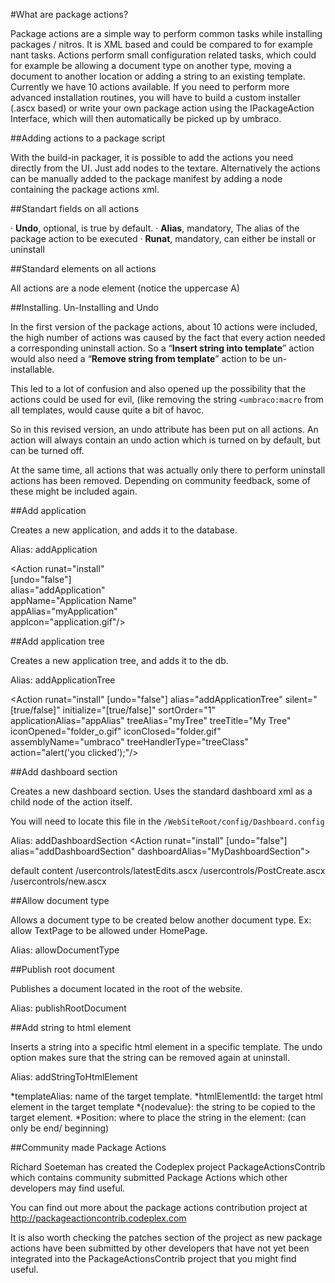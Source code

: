 #What are package actions?

Package actions are a simple way to perform common tasks while installing packages / nitros. It is XML based and could be compared to for example nant tasks. Actions perform small configuration related tasks, which could for example be allowing a document type on another type, moving a document to another location or adding a string to an existing template.
Currently we have 10 actions available. If you need to perform more advanced installation routines, you will have to build a custom installer (.ascx based) or write your own package action using the IPackageAction Interface, which will then automatically be picked up by umbraco.

##Adding actions to a package script

With the build-in packager, it is possible to add the actions you need directly from the UI. Just add <Action> nodes to the textare.
Alternatively the actions can be manually added to the package manifest by adding a <Actions> node containing the package actions xml.

##Standart fields on all actions

· **Undo**, optional, is true by default.
· **Alias**, mandatory, The alias of the package action to be executed
· **Runat**, mandatory, can either be install or uninstall

##Standard elements on all actions

All actions are a <Action> node element (notice the uppercase A)

##Installing. Un-Installing and Undo

In the first version of the package actions, about 10 actions were included, the high number of actions was caused by the fact that every action needed a corresponding uninstall action. So a “**Insert string into template**” action would also need a “**Remove string from template**” action to be un-installable.

This led to a lot of confusion and also opened up the possibility that the actions could be used for evil, (like removing the string `<umbraco:macro` from all templates, would cause quite a bit of havoc.

So in this revised version, an undo attribute has been put on all actions. An action will always contain an undo action which is turned on by default, but can be turned off.

At the same time, all actions that was actually only there to perform uninstall actions has been removed. Depending on community feedback, some of these might be included again.

##Add application

Creates a new application, and adds it to the database.

Alias: addApplication

<Action runat="install"   
[undo="false"]   
alias="addApplication"   
appName="Application Name"   
appAlias="myApplication"   
appIcon="application.gif"/>

##Add application tree

Creates a new application tree, and adds it to the db.

Alias: addApplicationTree

<Action runat="install"
[undo="false"]
alias="addApplicationTree"
silent="[true/false]"
initialize="[true/false]"
sortOrder="1"
applicationAlias="appAlias"
treeAlias="myTree"
treeTitle="My Tree"
iconOpened="folder_o.gif"
iconClosed="folder.gif"
assemblyName="umbraco"
treeHandlerType="treeClass"
action="alert('you clicked');"/>

##Add dashboard section

Creates a new dashboard section. Uses the standard dashboard xml as a child node of the action itself.

You will need to locate this file in the `/WebSiteRoot/config/Dashboard.config`

Alias: addDashboardSection
<Action runat="install" [undo="false"]
alias="addDashboardSection"
dashboardAlias="MyDashboardSection">
<section>
<areas>
<area>default</area>
<area>content</area>
</areas>
<tab caption="Last Edits">
<control>/usercontrols/latestEdits.ascx</control>
<control>/usercontrols/PostCreate.ascx</control>
</tab>
<tab caption="Create blog post">
<control>/usercontrols/new.ascx</control>
</tab>
</section>
</Action>

##Allow document type

Allows a document type to be created below another document type. Ex: allow TextPage to be allowed under HomePage.

Alias: allowDocumentType

<Action runat="install"
alias="allowDocumenttype"
documentTypeAlias="MyNewDocumentType"
parentDocumentTypeAlias="HomePage"/>

##Publish root document

Publishes a document located in the root of the website.

Alias: publishRootDocument

<Action runat="install"
alias="publishRootDocument"
documentName="News" />

##Add string to html element

Inserts a string into a specific html element in a specific template. The undo option makes sure that the string can be removed again at uninstall.

Alias: addStringToHtmlElement

*templateAlias: name of the target template.
*htmlElementId: the target html element in the target template
*{nodevalue}: the string to be copied to the target element.
*Position: where to place the string in the element: (can only be end/ beginning)

<Action runat="install"
alias="addStringToHtmlElement"
templateAlias="news"
htmlElementId="newsSection"
position="[beginning/end">
<![CDATA[hello world!]]>
</Action>

##Community made Package Actions

Richard Soeteman has created the Codeplex project PackageActionsContrib which contains community submitted Package Actions which other developers may find useful.

You can find out more about the package actions contribution project at http://packageactioncontrib.codeplex.com

It is also worth checking the patches section of the project as new package actions have been submitted by other developers that have not yet been integrated into the PackageActionsContrib project that you might find useful.
